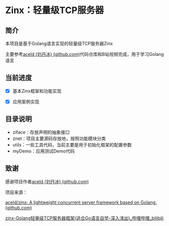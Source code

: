 # Zinx：轻量级TCP服务器

## 简介

本项目是基于Golang语言实现的轻量级TCP服务器Zinx

主要参考[aceld (刘丹冰) (github.com)](https://github.com/aceld)代码仓库和B站视频完成，用于学习Golang语言



## 当前进度

- [x] 基本Zinx框架和功能实现
- [x] 应用案例实现



## 目录说明

- ziface：存放声明的抽象接口
- znet：项目主要源码存放地，按照功能模块分类
- utils：一些工具代码，当前主要是用于初始化框架的配置参数
- myDemo：应用测试Demo代码



## 致谢

感谢项目作者[aceld (刘丹冰) (github.com)](https://github.com/aceld)

项目来源：

[aceld/zinx: A lightweight concurrent server framework based on Golang. (github.com)](https://github.com/aceld/zinx)

[zinx-Golang轻量级TCP服务器框架(适合Go语言自学-深入浅出)_哔哩哔哩_bilibili](https://www.bilibili.com/video/BV1wE411d7th/?spm_id_from=333.1387.0.0)



